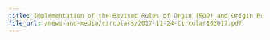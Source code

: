 ```yaml
---
title: Implementation of the Revised Rules of Orgin (ROO) and Origin Procedures under the Singapore-Austraila Free Trade Agreement (SAFTA)
file_url: /news-and-media/circulars/2017-11-24-Circular162017.pdf
---
```

